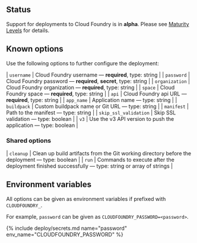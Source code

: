 ## Status

Support for deployments to Cloud Foundry is in **alpha**. Please see [Maturity Levels](/user/deployment-v2#maturity-levels) for details.
## Known options

Use the following options to further configure the deployment:

| `username` | Cloud Foundry username &mdash; **required**, type: string |
| `password` | Cloud Foundry password &mdash; **required**, **secret**, type: string |
| `organization` | Cloud Foundry organization &mdash; **required**, type: string |
| `space` | Cloud Foundry space &mdash; **required**, type: string |
| `api` | Cloud Foundry api URL &mdash; **required**, type: string |
| `app_name` | Application name &mdash; type: string |
| `buildpack` | Custom buildpack name or Git URL &mdash; type: string |
| `manifest` | Path to the manifest &mdash; type: string |
| `skip_ssl_validation` | Skip SSL validation &mdash; type: boolean |
| `v3` | Use the v3 API version to push the application &mdash; type: boolean |

### Shared options

| `cleanup` | Clean up build artifacts from the Git working directory before the deployment &mdash; type: boolean |
| `run` | Commands to execute after the deployment finished successfully &mdash; type: string or array of strings |

## Environment variables

All options can be given as environment variables if prefixed with `CLOUDFOUNDRY_`.

For example, `password` can be given as `CLOUDFOUNDRY_PASSWORD=<password>`.

{% include deploy/secrets.md name="password" env_name="CLOUDFOUNDRY_PASSWORD" %}